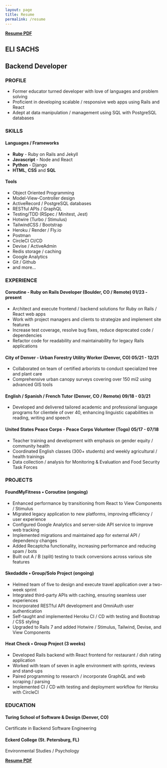 ```yaml
---
layout: page
title: Resume
permalink: /resume
---
```


[**Resume PDF**](/assets/resume.pdf)

## **ELI SACHS**

## **Backend Developer**

### **PROFILE**
- Former educator turned developer with love of languages and problem solving
- Proficient in developing scalable / responsive web apps using Rails and React
- Adept at data manipulation / management using SQL with PostgreSQL databases

### **SKILLS**
#### **Languages / Frameworks**
- **Ruby** - Ruby on Rails and Jekyll
- **Javascript** - Node and React
- **Python** - Django
- **HTML**, **CSS** and **SQL**

#### **Tools**
- Object Oriented Programming
- Model-View-Controller design
- ActiveRecord / PostgreSQL databases
- RESTful APIs / GraphQL
- Testing/TDD (RSpec / Minitest, Jest)
- Hotwire (Turbo / Stimulus)
- TailwindCSS / Bootstrap
- Heroku / Render / Fly.io
- Postman
- CircleCI CI/CD
- Devise / ActiveAdmin
- Redis storage / caching
- Google Analytics
- Git / Github
- and more...

### **EXPERIENCE**
#### **Coroutine** - Ruby on Rails Developer (Boulder, CO / Remote)	01/23 - present
- Architect and execute frontend / backend solutions for Ruby on Rails / React web apps
- Work with project managers and clients to strategize and implement site features
- Increase test coverage, resolve bug fixes, reduce deprecated code / dependencies
- Refactor code for readability and maintainability for legacy Rails applications

#### **City of Denver** - Urban Forestry Utility Worker (Denver, CO)	05/21 - 12/21
- Collaborated on team of certified arborists to conduct specialized tree and plant care
- Comprehensive urban canopy surveys covering over 150 mi2 using advanced GIS tools

#### **English / Spanish / French Tutor** (Denver, CO / Remote)	 09/18 - 03/21
- Developed and delivered tailored academic and professional language programs for clientele of over 40, enhancing linguistic capabilities in reading, writing and speech

#### **United States Peace Corps** - Peace Corps Volunteer (Togo)	 05/17 - 07/18
- Teacher training and development with emphasis on gender equity / community health
- Coordinated English classes (300+ students) and weekly agricultural / health trainings
- Data collection / analysis for Monitoring & Evaluation and Food Security Task Forces

### **PROJECTS**
#### **FoundMyFitness** • Coroutine	(ongoing)
- Enhanced performance by transitioning from React to View Components / Stimulus
- Migrated legacy application to new platforms, improving efficiency / user experience
- Configured Google Analytics and server-side API service to improve web tracking
- Implemented migrations and maintained app for external API / dependency changes
- Added Recaptcha functionality, increasing performance and reducing spam / bots
- Built out A / B (split) testing to track conversions across various site features

#### **Skedaddle** • Group/Solo Project	(ongoing)
- Helmed team of five to design and execute travel application over a two-week sprint
- Integrated third-party APIs with caching, ensuring seamless user experiences
- Incorporated RESTful API development and OmniAuth user authentication
- Self-taught and implemented Heroku CI / CD with testing and Bootstrap / CSS styling
- Upgraded to Rails 7 and added Hotwire / Stimulus, Tailwind, Devise, and View Components

#### **Heat Check** • Group Project	(3 weeks)
- Developed Rails backend with React frontend for restaurant / dish rating application
- Worked with team of seven in agile environment with sprints, reviews and stand-ups
- Paired programming to research / incorporate GraphQL and web scraping / parsing
- Implemented CI / CD with testing and deployment workflow for Heroku with CircleCI

### **EDUCATION**
#### **Turing School of Software & Design** (Denver, CO)
Certificate in Backend Software Engineering

#### **Eckerd College** (St. Petersburg, FL)
Environmental Studies / Psychology

[**Resume PDF**](/assets/resume.pdf)
